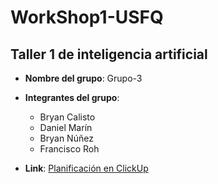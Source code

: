 # WorkShop1-USFQ
## Taller 1 de inteligencia artificial

- **Nombre del grupo**: Grupo-3
- **Integrantes del grupo**:
  * Bryan Calisto
  * Daniel Marín
  * Bryan Núñez
  * Francisco Roh

- **Link**: [Planificación en ClickUp](https://sharing.clickup.com/9013100324/l/h/6-901302174824-1/664320f8f06c241)
